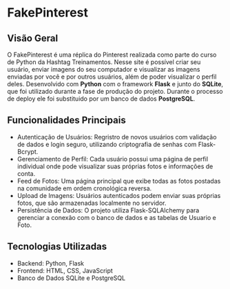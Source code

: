 # FakePinterest

## Visão Geral
O FakePinterest é uma réplica do Pinterest realizada como parte do curso de Python da Hashtag Treinamentos. 
Nesse site é possível criar seu usuário, enviar imagens do seu computador e visualizar as imagens enviadas por você e por outros usuários, além de poder visualizar o perfil deles. 
Desenvolvido com **Python** com o framework **Flask** e junto do **SQLite**, que foi utilizado durante a fase de produção do projeto. Durante o processo de deploy ele foi substituido por um banco de dados **PostgreSQL**. 

## Funcionalidades Principais
- Autenticação de Usuários: Regristro de novos usuários com validação de dados e login seguro, utilizando criptografia de senhas com Flask-Bcrypt.
- Gerenciamento de Perfil: Cada usuário possui uma página de perfil individual onde pode visualizar suas próprias fotos e informações de conta.
- Feed de Fotos: Uma página principal que exibe todas as fotos postadas na comunidade em ordem cronológica reversa.
- Upload de Imagens: Usuários autenticados podem enviar suas próprias fotos, que são armazenadas localmente no servidor.
- Persistência de Dados: O projeto utiliza Flask-SQLAlchemy para gerenciar a conexão com o banco de dados e as tabelas de Usuario e Foto.

## Tecnologias Utilizadas
- Backend: Python, Flask
- Frontend: HTML, CSS, JavaScript
- Banco de Dados SQLite e PostgreSQL
